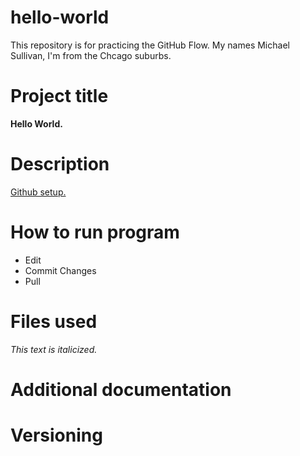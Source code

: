 # hello-world
This repository is for practicing the GitHub Flow.
My names Michael Sullivan, I'm from the Chcago suburbs.
# Project title
**Hello World.**

# Description
<u>Github setup.</u>
# How to run program
* Edit
* Commit Changes
* Pull

# Files used
_This text is italicized._


# Additional documentation

# Versioning
